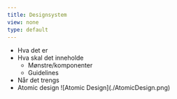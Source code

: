 ```yaml
---
title: Designsystem
view: none
type: default
---
```


<ul>
<li class="slide">Hva det er</li>
<!--
Et verktøy for å dokumentere/systematisere design
Gjerne med fokus på nettsider
-->
<li class="slide">
    Hva skal det inneholde
    <!--
    Opp til hvert prosjekt
    -->
    <ul>
    <li class="slide">Mønstre/komponenter</li>
    <!--
    Gjerne tilrettelagt så utviklere kan kopiere kode og bruke det som utgangspunkt for det de skal implementere
    -->
    <li class="slide">Guidelines</li>
    <!--
    Gjerne i prosaform
    -->
    </ul>
</li>
<li class="slide">Når det trengs</li>
<!--
Har design som skal leve over lang tid, gjerne over flere team
Trenger gode samarbeidsmuligheter mellom designer og utvikler
Kunne jobbe med elementer enkeltvis uten å måtte forholde seg til alle mulige kontekster
-->
<li class="slide">
    Atomic design
    <!--
    En populær måte klassifisere design på: atomer, molekyler, organismer, maler, sider
    Er også populært å klassifisere ting bare som komponenter (spesielt i React-systemer)
    -->
    <!--
    <ul>
    <li class="slide">Atomer</li>
    <li class="slide">Molekyler</li>
    <li class="slide">Organismer</li>
    <li class="slide">Maler</li>
    <li class="slide">Sider</li>
    </ul>
    -->
    ![Atomic Design](./AtomicDesign.png)
</li>
</ul>